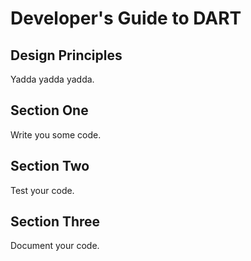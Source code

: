 # Developer's Guide to DART

## Design Principles

Yadda yadda yadda.

## Section One

Write you some code.

## Section Two

Test your code.

## Section Three

Document your code.
